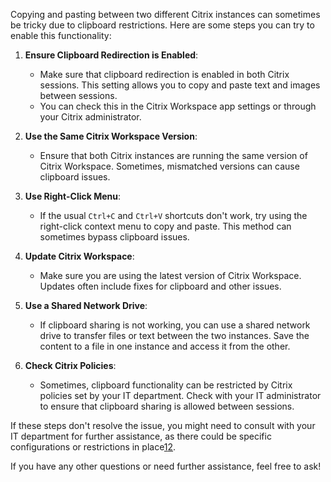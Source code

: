 Copying and pasting between two different Citrix instances can sometimes be tricky due to clipboard restrictions. Here are some steps you can try to enable this functionality:

1. **Ensure Clipboard Redirection is Enabled**:
   - Make sure that clipboard redirection is enabled in both Citrix sessions. This setting allows you to copy and paste text and images between sessions.
   - You can check this in the Citrix Workspace app settings or through your Citrix administrator.

2. **Use the Same Citrix Workspace Version**:
   - Ensure that both Citrix instances are running the same version of Citrix Workspace. Sometimes, mismatched versions can cause clipboard issues.

3. **Use Right-Click Menu**:
   - If the usual `Ctrl+C` and `Ctrl+V` shortcuts don't work, try using the right-click context menu to copy and paste. This method can sometimes bypass clipboard issues.

4. **Update Citrix Workspace**:
   - Make sure you are using the latest version of Citrix Workspace. Updates often include fixes for clipboard and other issues.

5. **Use a Shared Network Drive**:
   - If clipboard sharing is not working, you can use a shared network drive to transfer files or text between the two instances. Save the content to a file in one instance and access it from the other.

6. **Check Citrix Policies**:
   - Sometimes, clipboard functionality can be restricted by Citrix policies set by your IT department. Check with your IT administrator to ensure that clipboard sharing is allowed between sessions.

If these steps don't resolve the issue, you might need to consult with your IT department for further assistance, as there could be specific configurations or restrictions in place[1](https://community.citrix.com/forums/topic/252554-the-clipboard-function-between-two-vdi-desktops-is-not-working-for-copy-and-paste/)[2](https://linustechtips.com/topic/1412680-copying-and-pasting-from-citrix-remote-session/).

If you have any other questions or need further assistance, feel free to ask!
